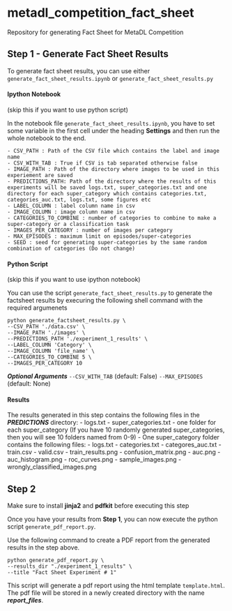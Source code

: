 # metadl_competition_fact_sheet
Repository for generating Fact Sheet for MetaDL Competition



## Step 1 - Generate Fact Sheet Results

To generate fact sheet results, you can use either `generate_fact_sheet_results.ipynb` or `generate_fact_sheet_results.py` 


#### Ipython Notebook 
(skip this if you want to use python script)

In the notebook file `generate_fact_sheet_results.ipynb`, you have to set some variable in the first cell under the heading **Settings** and then run the whole notebook to the end.

    - CSV_PATH : Path of the CSV file which contains the label and image name
    - CSV_WITH_TAB : True if CSV is tab separated otherwise false
    - IMAGE_PATH : Path of the directory where images to be used in this experiement are saved
    - PREDICTIONS_PATH: Path of the directory where the results of this experiments will be saved logs.txt, super_categories.txt and one directory for each super_category which contains categories.txt, categories_auc.txt, logs.txt, some figures etc 
    - LABEL_COLUMN : label column name in csv
    - IMAGE_COLUMN : image column name in csv
    - CATEGORIES_TO_COMBINE : number of categories to combine to make a super-category or a classification task
    - IMAGES_PER_CATEGORY : number of images per category
    - MAX_EPISODES : maximum limit on episodes/super-categories
    - SEED : seed for generating super-categories by the same random combination of categories (Do not change)


#### Python Script
(skip this if you want to use ipython notebook)

You can use the script `generate_fact_sheet_results.py` to generate the factsheet results by execuring the following shell command with the required argumenets
 
```
python generate_factsheet_results.py \
--CSV_PATH './data.csv' \
--IMAGE_PATH './images' \
--PREDICTIONS_PATH './experiment_1_results' \
--LABEL_COLUMN 'Category' \
--IMAGE_COLUMN 'file_name' \
--CATEGORIES_TO_COMBINE 5 \
--IMAGES_PER_CATEGORY 10
```

***Optional Arguments***
`--CSV_WITH_TAB` (default: False)
`--MAX_EPISODES` (default: None)



#### Results
The results generated in this step contains the following files in the ***PREDICTIONS*** directory:
    - logs.txt
    - super_categories.txt
    - one folder for each super_category (If you have 10 randomly generated super_categories, then you will see 10 folders named from 0-9)
    - One super_category folder contains the following files:
        - logs.txt
        - categories.txt
        - categores_auc.txt
        - train.csv
        - valid.csv
        - train_results.png
        - confusion_matrix.png
        - auc.png
        - auc_histogram.png
        - roc_curves.png
        - sample_images.png
        - wrongly_classified_images.png






## Step 2

Make sure to install **jinja2** and **pdfkit** before executing this step

Once you have your results from **Step 1**, you can now execute the python script `generate_pdf_report.py`.

Use the following command to create a PDF report from the generated results in the step above.

```
python generate_pdf_report.py \
--results_dir "./experiment_1_results" \
--title "Fact Sheet Experiment # 1"
```

This script will generate a pdf report using the html template `template.html`. The pdf file will be stored in a newly created directory with the name ***report_files***.



